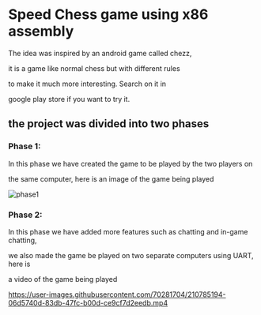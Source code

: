 # Speed Chess game using x86 assembly

The idea was inspired by an android game called chezz,

it is a game like normal chess but with different rules 

to make it much more interesting. Search on it in 

google play store if you want to try it.



## the project was divided into two phases

### Phase 1:

In this phase we have created the game to be played by the two players on

the same computer, here is an image of the game being played

![phase1](https://user-images.githubusercontent.com/70281704/210785472-d6e189b6-5177-4ad5-b15f-14c417ae4c9f.png)

### Phase 2:

In this phase we have added more features such as chatting and in-game chatting,

we also made the game be played on two separate computers using UART, here is

a video of the game being played

https://user-images.githubusercontent.com/70281704/210785194-06d5740d-83db-47fc-b00d-ce9cf7d2eedb.mp4
